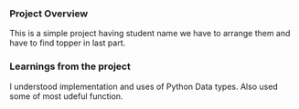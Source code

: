 ### Project Overview

 This is a simple project having student name we have to arrange them and have to find topper in last part.


### Learnings from the project

 I understood implementation and uses of Python Data types. Also used some of most udeful function.



